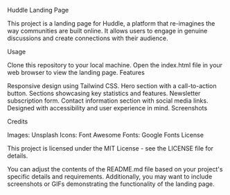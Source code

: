 Huddle Landing Page

This project is a landing page for Huddle, a platform that re-imagines the way communities are built online. It allows users to engage in genuine discussions and create connections with their audience.

Usage

Clone this repository to your local machine.
Open the index.html file in your web browser to view the landing page.
Features

Responsive design using Tailwind CSS.
Hero section with a call-to-action button.
Sections showcasing key statistics and features.
Newsletter subscription form.
Contact information section with social media links.
Designed with accessibility and user experience in mind.
Screenshots



Credits

Images: Unsplash
Icons: Font Awesome
Fonts: Google Fonts
License

This project is licensed under the MIT License - see the LICENSE file for details.

You can adjust the contents of the README.md file based on your project's specific details and requirements. Additionally, you may want to include screenshots or GIFs demonstrating the functionality of the landing page.
